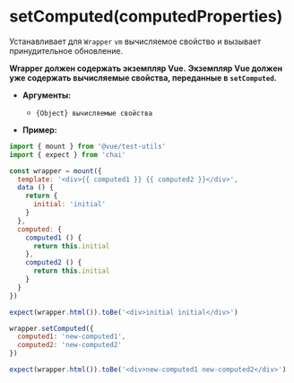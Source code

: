 # setComputed(computedProperties)

Устанавливает для `Wrapper` `vm` вычисляемое свойство и вызывает принудительное обновление.

**Wrapper должен содержать экземпляр Vue.**
**Экземпляр Vue должен уже содержать вычисляемые свойства, переданные в `setComputed`.**


- **Аргументы:**
  - `{Object} вычисляемые свойства`

- **Пример:**

```js
import { mount } from '@vue/test-utils'
import { expect } from 'chai'

const wrapper = mount({
  template: '<div>{{ computed1 }} {{ computed2 }}</div>',
  data () {
    return {
      initial: 'initial'
    }
  },
  computed: {
    computed1 () {
      return this.initial
    },
    computed2 () {
      return this.initial
    }
  }
})

expect(wrapper.html()).toBe('<div>initial initial</div>')

wrapper.setComputed({
  computed1: 'new-computed1',
  computed2: 'new-computed2'
})

expect(wrapper.html()).toBe('<div>new-computed1 new-computed2</div>')
```
